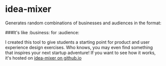 idea-mixer
==========

Generates random combinations of businesses and audiences in the format: 

###It's like :business: for :audience:

I created this tool to give students a starting point for product and user experience design exercises. Who knows, you may even find something that inspires your next startup adventure! If you want to see how it works, it's hosted on [idea-mixer on github.io](laneh.github.io/idea-mixer/index.html#">http://laneh.github.io/idea-mixer/index.html)